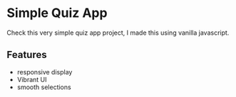 # Simple Quiz App

Check this very simple quiz app project, I made this using vanilla javascript.

## Features
- responsive display
- Vibrant UI
- smooth selections


